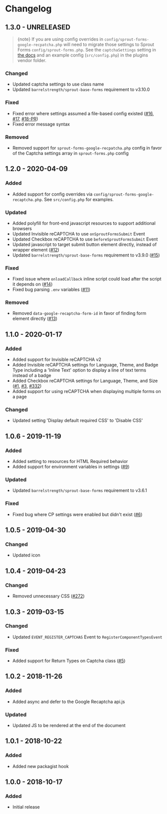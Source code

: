 # Changelog

## 1.3.0 - UNRELEASED

> {note} If you are using config overrides in `config/sprout-forms-google-recpatcha.php` will need to migrate those settings to Sprout Forms `config/sprout-forms.php`. See the `captchaSettings` setting in [the docs](https://sprout.barrelstrengthdesign.com/docs/forms/plugin-settings.html) and an example config (`src/config.php`) in the plugins vendor folder.

### Changed
- Updated captcha settings to use class name
- Updated `barrelstrength/sprout-base-forms` requirement to v3.10.0

### Fixed
- Fixed error where settings assumed a file-based config existed ([#16], [#17], [#18-PR][#18-pull])
- Fixed error message syntax

### Removed
- Removed support for `sprout-forms-google-recpatcha.php` config in favor of the Captcha settings array in `sprout-forms.php` config

[#16]: https://github.com/barrelstrength/craft-sprout-forms-google-recaptcha/issues/16
[#17]: https://github.com/barrelstrength/craft-sprout-forms-google-recaptcha/issues/17
[#18-pull]: https://github.com/barrelstrength/craft-sprout-forms-google-recaptcha/pull/18

## 1.2.0 - 2020-04-09

### Added 
- Added support for config overrides via `config/sprout-forms-google-recaptcha.php`. See `src/config.php` for examples.

### Updated
- Added polyfill for front-end javascript resources to support additional browsers
- Updated Invisible reCAPTCHA to use `onSproutFormsSubmit` Event
- Updated Checkbox reCAPTCHA to use `beforeSproutFormsSubmit` Event
- Updated javascript to target submit button element directly, instead of wrapper element ([#12])
- Updated `barrelstrength/sprout-base-forms` requirement to v3.9.0 ([#15])

### Fixed
- Fixed issue where `onloadCallback` inline script could load after the script it depends on ([#14]) 
- Fixed bug parsing `.env` variables ([#11])

### Removed
- Removed `data-google-recaptcha-form-id` in favor of finding form element directly ([#13])

[#11]: https://github.com/barrelstrength/craft-sprout-forms-google-recaptcha/issues/11
[#12]: https://github.com/barrelstrength/craft-sprout-forms-google-recaptcha/issues/12
[#13]: https://github.com/barrelstrength/craft-sprout-forms-google-recaptcha/issues/13
[#14]: https://github.com/barrelstrength/craft-sprout-forms-google-recaptcha/issues/14
[#15]: https://github.com/barrelstrength/craft-sprout-forms-google-recaptcha/pull/15

## 1.1.0 - 2020-01-17

### Added
- Added support for Invisible reCAPTCHA v2
- Added Invisible reCAPTCHA settings for Language, Theme, and Badge Type including a 'Inline Text' option to display a line of text terms instead of a badge
- Added Checkbox reCAPTCHA settings for Language, Theme, and Size ([#1], [#3], [#332][332-sproutforms])
- Added support for using reCAPTCHA when displaying multiple forms on a page 

### Changed
- Updated setting 'Display default required CSS' to 'Disable CSS'

[#1]: https://github.com/barrelstrength/craft-sprout-forms-google-recaptcha/issues/1
[#3]: https://github.com/barrelstrength/craft-sprout-forms-google-recaptcha/issues/3
[332-sproutforms]: https://github.com/barrelstrength/craft-sprout-forms/issues/332

## 1.0.6 - 2019-11-19

### Added
- Added setting to resources for HTML Required behavior
- Added support for environment variables in settings ([#9][#9pull])

### Updated
- Updated `barrelstrength/sprout-base-forms` requirement to v3.6.1

### Fixed
- Fixed bug where CP settings were enabled but didn't exist ([#6][#6pull])

[#6pull]: https://github.com/barrelstrength/craft-sprout-forms-google-recaptcha/pull/6
[#9pull]: https://github.com/barrelstrength/craft-sprout-forms-google-recaptcha/pull/9

## 1.0.5 - 2019-04-30

### Changed
- Updated icon

## 1.0.4 - 2019-04-23

### Changed
- Removed unnecessary CSS ([#272])

[#272]: https://github.com/barrelstrength/craft-sprout-forms/issues/272

## 1.0.3 - 2019-03-15

### Changed
- Updated `EVENT_REGISTER_CAPTCHAS` Event to `RegisterComponentTypesEvent`

### Fixed
- Added support for Return Types on Captcha class ([#5])

[#5]: https://github.com/barrelstrength/craft-sprout-forms-google-recaptcha/issues/5

## 1.0.2 - 2018-11-26

### Added
- Added async and defer to the Google Recaptcha api.js

### Updated
- Updated JS to be rendered at the end of the document

## 1.0.1 - 2018-10-22

### Added
- Added new packagist hook

## 1.0.0 - 2018-10-17

### Added
- Initial release